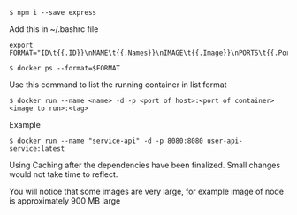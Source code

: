 ```shell
$ npm i --save express
```

Add this in ~/.bashrc file

```shell
export FORMAT="ID\t{{.ID}}\nNAME\t{{.Names}}\nIMAGE\t{{.Image}}\nPORTS\t{{.Ports}}\nCOMMAND\t{{.Command}}\nCREATED\t{{.CreatedAt}}\nSTATUS\t{{.Status}}\n"
```
```shell
$ docker ps --format=$FORMAT
```

Use this command to list the running container in list format

```shell
$ docker run --name <name> -d -p <port of host>:<port of container> <image to run>:<tag>
```
Example

```shell
$ docker run --name "service-api" -d -p 8080:8080 user-api-service:latest
```


Using Caching after the dependencies have been finalized. Small changes would not take time to reflect.



You will notice that some images are very large, for example image of node is approximately 900 MB large